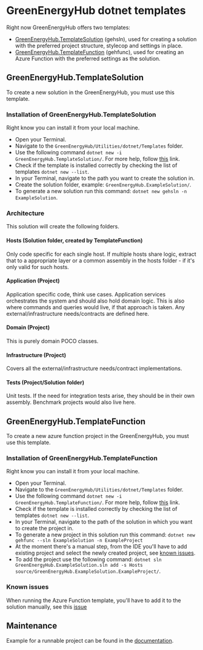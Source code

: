 # GreenEnergyHub dotnet templates

Right now GreenEnergyHub offers two templates:

- [GreenEnergyHub.TemplateSolution](#greenenergyhubtemplatesolution) (gehsln), used for creating a solution with the preferred project structure, stylecop and settings in place.
- [GreenEnergyHub.TemplateFunction](#greenenergyhubtemplatefunction) (gehfunc), used for creating an Azure Function with the preferred settings as the solution.

## GreenEnergyHub.TemplateSolution

To create a new solution in the GreenEnergyHub, you must use this template.

### Installation of GreenEnergyHub.TemplateSolution

Right know you can install it from your local machine.

- Open your Terminal.
- Navigate to the `GreenEnergyHub/Utilities/dotnet/Templates` folder.
- Use the following command `dotnet new -i GreenEnergyHub.TemplateSolution/`. For more help, follow [this](https://docs.microsoft.com/en-us/dotnet/core/tools/custom-templates#installing-a-template) link.
- Check if the template is installed correctly by checking the list of templates `dotnet new --list`.
- In your Terminal, navigate to the path you want to create the solution in.
- Create the solution folder, example: `GreenEnergyHub.ExampleSolution/`.
- To generate a new solution run this command: `dotnet new gehsln -n ExampleSolution`.

### Architecture

This solution will create the following folders.

#### Hosts (Solution folder, created by TemplateFunction)

Only code specific for each single host. If multiple hosts share logic, extract that to a appropriate layer or a common assembly in the hosts folder - if it's only valid for such hosts.

#### Application (Project)

Application specific code, think use cases. Application services orchestrates the system and should also hold domain logic. This is also where commands and queries would live, if that approach is taken.
Any external/infrastructure needs/contracts are defined here.

#### Domain (Project)

This is purely domain POCO classes.

#### Infrastructure (Project)

Covers all the external/infrastructure needs/contract implementations.

#### Tests (Project/Solution folder)

Unit tests. If the need for integration tests arise, they should be in their own assembly. Benchmark projects would also live here.

## GreenEnergyHub.TemplateFunction

To create a new azure function project in the GreenEnergyHub, you must use this template.

### Installation of GreenEnergyHub.TemplateFunction

Right know you can install it from your local machine.

- Open your Terminal.
- Navigate to the `GreenEnergyHub/Utilities/dotnet/Templates` folder.
- Use the following command  `dotnet new -i GreenEnergyHub.TemplateFunction/`. For more help, follow [this](https://docs.microsoft.com/en-us/dotnet/core/tools/custom-templates#installing-a-template) link.
- Check if the template is installed correctly by checking the list of templates `dotnet new --list`.
- In your Terminal, navigate to the path of the solution in which you want to create the project in.
- To generate a new project in this solution run this command: `dotnet new gehfunc --sln ExampleSolution -n ExampleProject`
- At the moment there's a manual step, from the IDE you'll have to add existing project and select the newly created project, see [known issues](#known-issues).
- To add the project use the following command: `dotnet sln GreenEnergyHub.ExampleSolution.sln add -s Hosts source/GreenEnergyHub.ExampleSolution.ExampleProject/`.

### Known issues

When running the Azure Function template, you'll have to add it to the solution manually, see this [issue](https://github.com/dotnet/templating/issues/1991)

## Maintenance

Example for a runnable project can be found in the [documentation](https://github.com/dotnet/templating/wiki/Runnable-Project-Templates).
